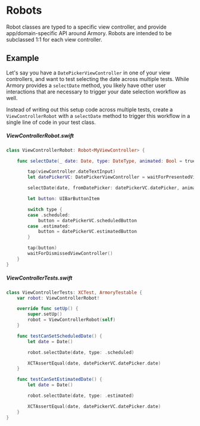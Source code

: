 # Robots

Robot classes are typed to a specific view controller, and provide app/domain-specific API around Armory. Robots are intended to be subclassed 1:1 for each view controller.

## Example

Let's say you have a `DatePickerViewController` in one of your view controllers, and want to test selecting the date across multiple tests. While Armory provides a `selectDate` method, you likely have other user interactions that are necessary to trigger your date selection workflow as well.  

Instead of writing out this setup code across multiple tests, create a `ViewControllerRobot` with a `selectDate` method to trigger this workflow in a single line of code in your test class.  

##### ViewControllerRobot.swift
```swift
class ViewControllerRobot: Robot<MyViewController> {

	func selectDate(_ date: Date, type: DateType, animated: Bool = true) {

		tap(viewController.dateTextInput)
		let datePickerVC: DatePickerViewController = waitForPresentedViewController()

		selectDate(date, fromDatePicker: datePickerVC.datePicker, animated: animated)

		let button: UIBarButtonItem

		switch type {
		case .scheduled:
			button = datePickerVC.scheduledButton
		case .estimated:
			button = datePickerVC.estimatedButton
		}

		tap(button)
		waitForDismissedViewController()
	}
}

```

##### ViewControllerTests.swift
```swift
class ViewControllerTests: XCTest, ArmoryTestable {
	var robot: ViewControllerRobot!

	override func setUp() {
		super.setUp()
		robot = ViewControllerRobot(self)
	}

	func testCanSetScheduledDate() {
		let date = Date()

		robot.selectDate(date, type: .scheduled)

		XCTAssertEqual(date, datePickerVC.datePicker.date)
	}

	func testCanSetEstimatedDate() {
		let date = Date()

		robot.selectDate(date, type: .estimated)

		XCTAssertEqual(date, datePickerVC.datePicker.date)
	}
}
```
